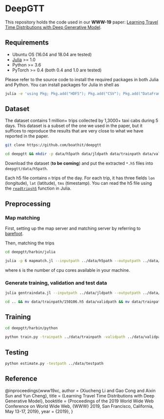 
# DeepGTT

This repository holds the code used in our **WWW-19** paper: [Learning Travel Time Distributions with Deep Generative Model](https://drive.google.com/open?id=1oGYBeIlP_n5MtgyW9D8ExSoOiCRhgZoq).

## Requirements

* Ubuntu OS (16.04 and 18.04 are tested)
* [Julia](https://julialang.org/downloads/) >= 1.0
* Python >= 3.6
* PyTorch >= 0.4 (both 0.4 and 1.0 are tested)

Please refer to the source code to install the required packages in both Julia and Python. You can install packages for Julia in shell as

```bash
julia -e 'using Pkg; Pkg.add("HDF5"); Pkg.add("CSV"); Pkg.add("DataFrames"); Pkg.add("Distances"); Pkg.add("StatsBase"); Pkg.add("JSON"); Pkg.add("Lazy"); Pkg.add("JLD2"); Pkg.add("ArgParse")'
```

## Dataset

The dataset contains 1 million+ trips collected by 1,3000+ taxi cabs during 5 days. This dataset is a subset of the one we used in the paper, but it suffices to reproduce the results that are very close to what we have reported in the paper.

```bash
git clone https://github.com/boathit/deepgtt

cd deepgtt && mkdir -p data/h5path data/jldpath data/trainpath data/validpath data/testpath
```

Download the dataset (**to be coming**) and put the extracted `*.h5` files into `deepgtt/data/h5path`.

Each h5 file contains `n` trips of the day. For each trip, it has three fields `lon` (longitude), `lat` (latitude), `tms` (timestamp). You can read the h5 file using the [`readtripsh5`](https://github.com/boathit/deepgtt/blob/master/harbin/julia/Trip.jl#L28) function in Julia.

## Preprocessing

### Map matching

First, setting up the map server and matching server by referring to [barefoot](https://github.com/boathit/barefoot).

Then, matching the trips

```bash
cd deepgtt/harbin/julia

julia -p 6 mapmatch.jl --inputpath ../data/h5path --outputpath ../data/jldpath
```

where `6` is the number of cpu cores available in your machine.


### Generate training, validation and test data

```bash
julia gentraindata.jl --inputpath ../data/jldpath --outputpath ../data/trainpath

cd .. && mv data/trainpath/150106.h5 data/validpath && mv data/trainpath/150107.h5 data/testpath
```

## Training

```bash
cd deepgtt/harbin/python

python train.py -trainpath ../data/trainpath -validpath ../data/validpath -kl_decay 0.0 -use_selu -random_emit
```

## Testing

```bash
python estimate.py -testpath ../data/testpath
```

## Reference

@inproceedings{www19xc,
  author    = {Xiucheng Li and
               Gao Cong and
               Aixin Sun and
               Yun Cheng},
  title     = {Learning Travel Time Distributions with Deep Generative Model},
  booktitle = {Proceedings of the 2019 World Wide Web Conference on World Wide Web,
               {WWW} 2019, San Francisco, California, May 13-17, 2019},
  year      = {2019},
}
